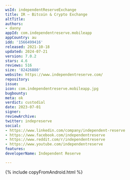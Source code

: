 ```yaml
---
wsId: independentReserveExchange
title: IR – Bitcoin & Crypto Exchange
altTitle: 
authors:
- danny
appId: com.independentreserve.mobileapp
appCountry: au
idd: '1566499416'
released: 2021-10-18
updated: 2024-07-21
version: 7.0.2
stars: 4.6
reviews: 516
size: '82426880'
website: https://www.independentreserve.com/
repository: 
issue: 
icon: com.independentreserve.mobileapp.jpg
bugbounty: 
meta: ok
verdict: custodial
date: 2023-07-01
signer: 
reviewArchive: 
twitter: indepreserve
social:
- https://www.linkedin.com/company/independent-reserve
- https://www.facebook.com/independentreserve
- https://www.reddit.com/r/independentreserve
- https://www.youtube.com/independentreserve
features: 
developerName: Independent Reserve

---
```


{% include copyFromAndroid.html %}
